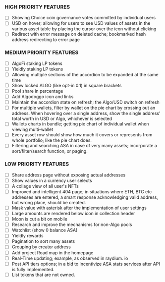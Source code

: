 ### HIGH PRIORITY FEATURES

- [ ] Showing Choice coin governance votes committed by individual users
- [ ] USD on hover; allowing for users to see USD values of assets in the various asset table by placing the cursor over the icon without clicking
- [ ] Redirect with error message on deleted cache; bookmarked hash address redirecting to error page

### MEDIUM PRIORITY FEATURES

- [ ] AlgoFi staking LP tokens
- [ ] Yieldly staking LP tokens
- [ ] Allowing multiple sections of the accordion to be expanded at the same time
- [ ] Show locked ALGO (like opt-in 0.1) in square brackets
- [ ] Pool share in percentage
- [ ] Add Algodoggo icon and links
- [ ] Maintain the accordion state on refresh; the Algo/USD switch on refresh 
- [ ] For multiple wallets, filter by wallet on the pie chart by crossing out an address. When hovering over a single address, show the single address' total worth in USD or Algo, whichever is selected 
- [ ] Wallets charts in bundle; getting pie chart of individual wallet when viewing multi-wallet 
- [ ] Every asset row should show how much it covers or represents from whole portfolio; like the pie chart does.
- [ ] Filtering and searching ASA in case of very many assets; incorporate a sort/filter/search function, or paging.

### LOW PRIORITY FEATURES 

- [ ] Share address page without exposing actual addresses
- [ ] Show values in a currency user selects
- [ ] A collage view of all user's NFTs
- [ ] Improved and intelligent 404 page; in situations where ETH, BTC etc addresses are entered, a smart response acknowledging valid address, but wrong place, should be created. 
- [ ] Mask value with asterisk after the implementation of user settings 
- [ ] Large amounts are rendered below icon in collection header
- [ ] Moon is cut a bit on mobile
- [ ] Research and improve the mechanisms for non-Algo pools
- [ ] Watchlist (show 0 balance ASA)
- [ ] Yieldly rewards
- [ ] Pagination to sort many assets
- [ ] Grouping by creator address
- [ ] Add project Road map in the homepage 
- [ ] Real-Time updating; example, as observed in raydium. io
- [ ] Post API tiers options; in a bid to incentivize ASA stats services after API is fully implemented. 
- [ ] List tokens that are not owned.
